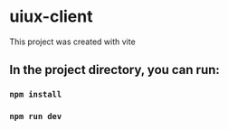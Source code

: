 # uiux-client

This project was created with vite

## In the project directory, you can run:

### `npm install`

### `npm run dev`
